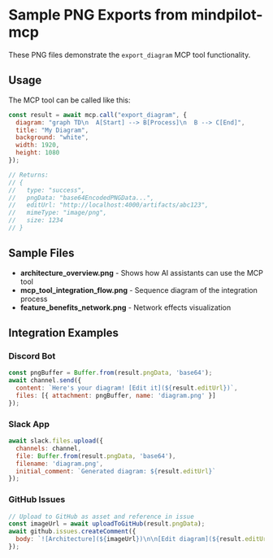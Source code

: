 # Sample PNG Exports from mindpilot-mcp

These PNG files demonstrate the `export_diagram` MCP tool functionality.

## Usage

The MCP tool can be called like this:

```javascript
const result = await mcp.call("export_diagram", {
  diagram: "graph TD\n  A[Start] --> B[Process]\n  B --> C[End]", 
  title: "My Diagram",
  background: "white",
  width: 1920,
  height: 1080
});

// Returns:
// {
//   type: "success",
//   pngData: "base64EncodedPNGData...",
//   editUrl: "http://localhost:4000/artifacts/abc123",
//   mimeType: "image/png", 
//   size: 1234
// }
```

## Sample Files

- **architecture_overview.png** - Shows how AI assistants can use the MCP tool
- **mcp_tool_integration_flow.png** - Sequence diagram of the integration process  
- **feature_benefits_network.png** - Network effects visualization

## Integration Examples

### Discord Bot
```javascript
const pngBuffer = Buffer.from(result.pngData, 'base64');
await channel.send({
  content: `Here's your diagram! [Edit it](${result.editUrl})`,
  files: [{ attachment: pngBuffer, name: 'diagram.png' }]
});
```

### Slack App
```javascript
await slack.files.upload({
  channels: channel,
  file: Buffer.from(result.pngData, 'base64'),
  filename: 'diagram.png',
  initial_comment: `Generated diagram: ${result.editUrl}`
});
```

### GitHub Issues  
```javascript
// Upload to GitHub as asset and reference in issue
const imageUrl = await uploadToGitHub(result.pngData);
await github.issues.createComment({
  body: `![Architecture](${imageUrl})\n\n[Edit diagram](${result.editUrl})`
});
```
